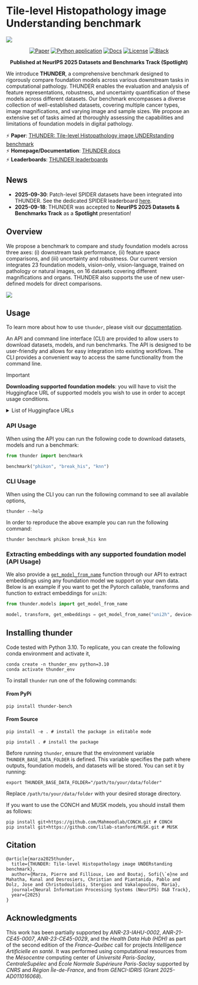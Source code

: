 
# Tile-level Histopathology image Understanding benchmark

<img src="https://raw.githubusercontent.com/MICS-Lab/thunder/main/docs/banner.png" />

<div align="center">

[![Paper](https://img.shields.io/badge/THUNDER-arXiv.2507.07860-purple.svg)](https://arxiv.org/abs/2507.07860)
[![Python application](https://github.com/MICS-lab/thunder/actions/workflows/ci.yml/badge.svg)](https://github.com/MICS-lab/thunder/actions/workflows/ci.yml)
[![Docs](https://img.shields.io/badge/docs-mkdocs-blue)](https://mics-lab.github.io/thunder/)
[![License](https://img.shields.io/badge/License-CC%20BY%204.0-lightgrey.svg)](https://github.com/MICS-Lab/thunder/blob/main/LICENSE)
[![Black](https://img.shields.io/badge/code%20style-black-000000.svg)](https://black.readthedocs.io/en/stable/)

</div>

<div align="center">

**Published at NeurIPS 2025 Datasets and Benchmarks Track (Spotlight)**

</div>

We introduce **THUNDER**, a comprehensive benchmark designed to rigorously compare foundation models across various downstream tasks in computational pathology. THUNDER enables the evaluation and analysis of feature representations, robustness, and uncertainty quantification of these models across different datasets. Our benchmark encompasses a diverse collection of well-established datasets, covering multiple cancer types, image magnifications, and varying image and sample sizes. We propose an extensive set of tasks aimed at thoroughly assessing the capabilities and limitations of foundation models in digital pathology.

&#9889; **Paper**: [THUNDER: Tile-level Histopathology image UNDERstanding benchmark](https://arxiv.org/abs/2507.07860)\
&#9889; **Homepage/Documentation**: [THUNDER docs](https://mics-lab.github.io/thunder/)\
&#9889; **Leaderboards**: [THUNDER leaderboards](https://mics-lab.github.io/thunder/leaderboards/)

## News

* **2025-09-30**: Patch-level SPIDER datasets have been integrated into THUNDER. See the dedicated SPIDER leaderboard [here](https://mics-lab.github.io/thunder/leaderboards/).
* **2025-09-18**: THUNDER was accepted to **NeurIPS 2025 Datasets & Benchmarks Track** as a **Spotlight** presentation!


## Overview

We propose a benchmark to compare and study foundation models across three axes: (i) downstream task performance, (ii) feature space comparisons, and (iii) uncertainty and robustness. Our current version integrates 23 foundation models, vision-only, vision-language, trained on pathology or natural images, on 16 datasets covering different magnifications and organs. THUNDER also supports the use of new user-defined models for direct comparisons.

<img src="https://raw.githubusercontent.com/MICS-Lab/thunder/main/docs/overview.png" />


## Usage
To learn more about how to use `thunder`, please visit our [documentation](https://mics-lab.github.io/thunder/).

An API and command line interface (CLI) are provided to allow users to download datasets, models, and run benchmarks. The API is designed to be user-friendly and allows for easy integration into existing workflows. The CLI provides a convenient way to access the same functionality from the command line.

> [!IMPORTANT]
> **Downloading supported foundation models**: you will have to visit the Huggingface URL of supported models you wish to use in order to accept usage conditions.

<details>
<summary>List of Huggingface URLs</summary>

* UNI: https://huggingface.co/MahmoodLab/UNI
* UNI2-h: https://huggingface.co/MahmoodLab/UNI2-h
* Virchow: https://huggingface.co/paige-ai/Virchow
* Virchow2: https://huggingface.co/paige-ai/Virchow2
* H-optimus-0: https://huggingface.co/bioptimus/H-optimus-0
* H-optimus-1: https://huggingface.co/bioptimus/H-optimus-1
* CONCH: https://huggingface.co/MahmoodLab/CONCH
* TITAN/CONCHv1.5: https://huggingface.co/MahmoodLab/TITAN
* Phikon: https://huggingface.co/owkin/phikon
* Phikon2: https://huggingface.co/owkin/phikon-v2
* Hibou-b: https://huggingface.co/histai/hibou-b
* Hibou-L: https://huggingface.co/histai/hibou-L
* Midnight-12k: https://huggingface.co/kaiko-ai/midnight
* KEEP: https://huggingface.co/Astaxanthin/KEEP
* QuiltNet-B-32: https://huggingface.co/wisdomik/QuiltNet-B-32
* PLIP: https://huggingface.co/vinid/plip
* MUSK: https://huggingface.co/xiangjx/musk
* DINOv2-B: https://huggingface.co/facebook/dinov2-base
* DINOv2-L: https://huggingface.co/facebook/dinov2-large
* ViT-B: https://huggingface.co/google/vit-base-patch16-224-in21k
* ViT-L: https://huggingface.co/google/vit-large-patch16-224-in21k
* CLIP-B: https://huggingface.co/openai/clip-vit-base-patch32
* CLIP-L: https://huggingface.co/openai/clip-vit-large-patch14

</details>

### API Usage
When using the API you can run the following code to download datasets, models and run a benchmark:

```python
from thunder import benchmark

benchmark("phikon", "break_his", "knn")
```

### CLI Usage
When using the CLI you can run the following command to see all available options,

```console
thunder --help
```

In order to reproduce the above example you can run the following command:

```console
thunder benchmark phikon break_his knn
```

### Extracting embeddings with any supported foundation model (API Usage)
We also provide a [`get_model_from_name`](https://mics-lab.github.io/thunder/api/#thunder.models.get_model_from_name) function through our API to extract embeddings using any foundation model we support on your own data. Below is an example if you want to get the Pytorch callable, transforms and function to extract embeddings for `uni2h`:

```python
from thunder.models import get_model_from_name

model, transform, get_embeddings = get_model_from_name("uni2h", device="cuda")
```

## Installing thunder

Code tested with Python 3.10. To replicate, you can create the following conda environment and activate it,
```console
conda create -n thunder_env python=3.10
conda activate thunder_env
```

To install `thunder` run one of the following commands:

#### From PyPi
```console
pip install thunder-bench
```

#### From Source
```console
pip install -e . # install the package in editable mode
```
```console
pip install . # install the package
```

Before running `thunder`, ensure that the environment variable `THUNDER_BASE_DATA_FOLDER` is defined. This variable specifies the path where outputs, foundation models, and datasets will be stored. You can set it by running:

```console
export THUNDER_BASE_DATA_FOLDER="/path/to/your/data/folder"
```

Replace `/path/to/your/data/folder` with your desired storage directory.

If you want to use the CONCH and MUSK models, you should install them as follows:

```console
pip install git+https://github.com/Mahmoodlab/CONCH.git # CONCH
pip install git+https://github.com/lilab-stanford/MUSK.git # MUSK
```

## Citation
```
@article{marza2025thunder,
  title={THUNDER: Tile-level Histopathology image UNDERstanding benchmark},
  author={Marza, Pierre and Fillioux, Leo and Boutaj, Sofi{\`e}ne and Mahatha, Kunal and Desrosiers, Christian and Piantanida, Pablo and Dolz, Jose and Christodoulidis, Stergios and Vakalopoulou, Maria},
  journal={Neural Information Processing Systems (NeurIPS) D&B Track},
  year={2025}
}
```

## Acknowledgments
This work has been partially supported by *ANR-23-IAHU-0002*, *ANR-21-CE45-0007*, *ANR-23-CE45-0029*, and the *Health Data Hub (HDH)* as part of the second edition of the *France-Québec* call for projects *Intelligence Artificielle en santé*. It was performed using computational resources from the *Mésocentre* computing center of *Université Paris-Saclay*, *CentraleSupélec* and *École Normale Supérieure Paris-Saclay* supported by *CNRS* and *Région Île-de-France*, and from *GENCI-IDRIS*
(Grant *2025-AD011016068*).
